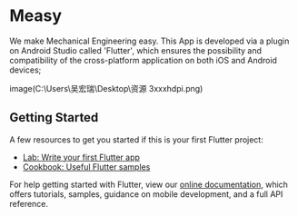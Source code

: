 # Measy

We make Mechanical Engineering easy. This App is developed via a plugin on Android Studio called 'Flutter', which ensures the possibility and compatibility of the cross-platform application on both iOS and Android devices;

image(C:\Users\吴宏瑞\Desktop\资源 3xxxhdpi.png)

## Getting Started


A few resources to get you started if this is your first Flutter project:

- [Lab: Write your first Flutter app](https://flutter.dev/docs/get-started/codelab)
- [Cookbook: Useful Flutter samples](https://flutter.dev/docs/cookbook)

For help getting started with Flutter, view our
[online documentation](https://flutter.dev/docs), which offers tutorials,
samples, guidance on mobile development, and a full API reference.
